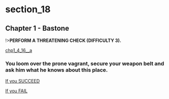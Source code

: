 
# section_18

## Chapter 1 - Bastone

!>**PERFORM A THREATENING CHECK (DIFFICULTY 3).**

[chp1_4_16__a](../../decomp/app/src/main/res/raw/chp1_4_16__a.mp3 ':include :type=audio')

### You loom over the prone vagrant, secure your weapon belt and ask him what he knows about this place.

[If you SUCCEED](output/chapter1/section_19.md)

[If you FAIL](output/chapter1/section_21.md)


